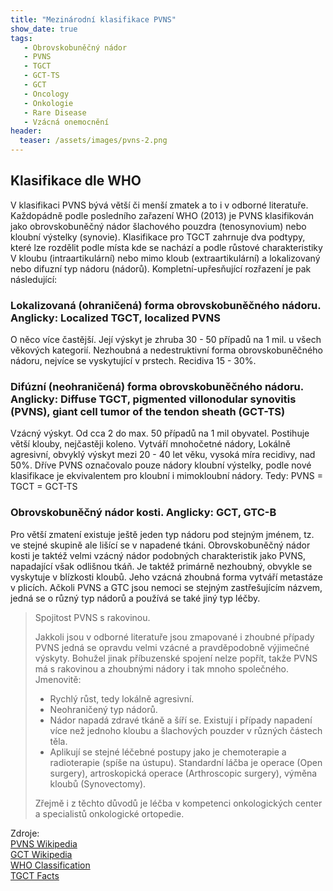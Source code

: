 ```yaml
---
title: "Mezinárodní klasifikace PVNS"
show_date: true
tags:
   - Obrovskobuněčný nádor
   - PVNS
   - TGCT
   - GCT-TS
   - GCT
   - Oncology
   - Onkologie      
   - Rare Disease
   - Vzácná onemocnění
header:
  teaser: /assets/images/pvns-2.png
---
```


## Klasifikace dle WHO

V klasifikaci PVNS bývá větší či menší zmatek a to i v odborné literatuře.
Každopádně podle posledního zařazení WHO (2013) je PVNS klasifikován jako obrovskobuněčný nádor šlachového pouzdra (tenosynovium) nebo kloubní výstelky (synovie).
Klasifikace pro TGCT zahrnuje dva podtypy, které lze rozdělit podle místa kde se nachází a podle růstové charakteristiky
V kloubu (intraartikulární) nebo mimo kloub (extraartikulární) a lokalizovaný nebo difuzní typ nádoru (nádorů).
Kompletní-upřesňující rozřazení je pak následující:

### Lokalizovaná (ohraničená) forma obrovskobuněčného nádoru. Anglicky: Localized TGCT, localized PVNS

O něco více častější. Její výskyt je zhruba 30 - 50 případů na 1 mil. u všech věkových kategorií. Nezhoubná a nedestruktivní forma obrovskobuněčného nádoru, nejvíce se vyskytující v prstech.
Recidiva 15 - 30%.

### Difúzní (neohraničená) forma obrovskobuněčného nádoru. Anglicky: Diffuse TGCT, pigmented villonodular synovitis (PVNS), giant cell tumor of the tendon sheath (GCT-TS)
Vzácný výskyt. Od cca 2 do max. 50 případů na 1 mil obyvatel. Postihuje větší klouby, nejčastěji koleno. Vytváří mnohočetné nádory, Lokálně agresivní, obvyklý výskyt mezi 20 - 40 let věku, vysoká míra recidivy, nad 50%.
Dříve PVNS označovalo pouze nádory kloubní výstelky, podle nové klasifikace je ekvivalentem pro kloubní i mimokloubní nádory.
Tedy: PVNS = TGCT = GCT-TS

### Obrovskobuněčný nádor kosti. Anglicky: GCT, GTC-B
Pro větší zmatení existuje ještě jeden typ nádoru pod stejným jménem, tz. ve stejné skupině ale lišící se v napadené tkáni.
Obrovskobuněčný nádor kosti je taktéž velmi vzácný nádor podobných charakteristik jako PVNS, napadající však odlišnou tkáň.
Je taktéž primárně nezhoubný, obvykle se vyskytuje v blízkosti kloubů. Jeho vzácná zhoubná forma vytváří metastáze v plicích.
Ačkoli PVNS a GTC jsou nemoci se stejným zastřešujícím názvem, jedná se o různý typ nádorů a používá se také jiný typ léčby.

>Spojitost PVNS s rakovinou.
>
>Jakkoli jsou v odborné literatuře jsou zmapované i zhoubné případy PVNS jedná se opravdu velmi vzácné a pravděpodobně výjimečné výskyty.
>Bohužel jinak příbuzenské spojení nelze popřít, takže PVNS má s rakovinou a zhoubnými nádory i tak mnoho společného. Jmenovitě:
>
>* Rychlý růst, tedy lokálně agresivní.
>* Neohraničený typ nádorů.
>* Nádor napadá zdravé tkáně a šíří se. Existují i případy napadení více než jednoho kloubu a šlachových pouzder v různých částech těla.
>* Aplikují se stejné léčebné postupy jako je chemoterapie a radioterapie (spíše na ústupu). Standardní láčba je operace (Open surgery), artroskopická operace (Arthroscopic surgery), výměna kloubů (Synovectomy).
>
> Zřejmě i z těchto důvodů je léčba v kompetenci onkologických center a specialistů onkologické ortopedie.


Zdroje:   
[PVNS Wikipedia](https://en.wikipedia.org/wiki/Tenosynovial_giant_cell_tumor)   
[GCT Wikipedia](https://en.wikipedia.org/wiki/Giant-cell_tumor_of_bone)   
[WHO Classification](https://pubmed.ncbi.nlm.nih.gov/25532684/)    
[TGCT Facts](https://www.tgctfacts.com/en/resources/glossary/)   






